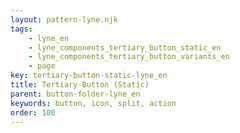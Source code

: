 ```yaml
---
layout: pattern-lyne.njk
tags: 
    - lyne_en
    - lyne_components_tertiary_button_static_en
    - lyne_components_tertiary_button_variants_en
    - page
key: tertiary-button-static-lyne_en
title: Tertiary-Button (Static)
parent: button-folder-lyne_en
keywords: button, icon, split, action
order: 100
---
```

